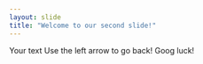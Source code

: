```yaml
---
layout: slide
title: "Welcome to our second slide!"
---
```

Your text
Use the left arrow to go back!
Goog luck!
